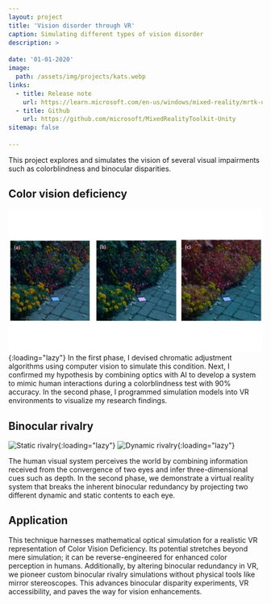 ```yaml
---
layout: project
title: 'Vision disorder through VR'
caption: Simulating different types of vision disorder
description: >
  
date: '01-01-2020'
image: 
  path: /assets/img/projects/kats.webp
links:
  - title: Release note
    url: https://learn.microsoft.com/en-us/windows/mixed-reality/mrtk-unity/mrtk2/release-notes/mrtk-27-release-notes?view=mrtkunity-2021-05#added-support-for-leap-motion-unity-modules-version-460-470-471-and-480
  - title: Github
    url: https://github.com/microsoft/MixedRealityToolkit-Unity
sitemap: false

---
```

This project explores and simulates the vision of several visual impairments such as colorblindness and binocular disparities.

## Color vision deficiency
![Color vision deficiency](/assets/img/projects/colorDeficiencyCover.webp){:loading="lazy"}
In the first phase, I devised chromatic adjustment algorithms using computer vision to simulate this condition. Next, I confirmed my hypothesis by combining optics with AI to develop a system to mimic human interactions during a colorblindness test with 90% accuracy. In the second phase, I programmed simulation models into VR environments to visualize my research findings.

## Binocular rivalry 
![Static rivalry ](/assets/img/projects/staticRivalry.gif){:loading="lazy"}
![Dynamic rivalry ](/assets/img/projects/dymamicRivalry.gif){:loading="lazy"}

The human visual system perceives the world by combining information received from the convergence of two eyes and infer three-dimensional cues such as depth. In the second phase, we demonstrate a virtual reality system that breaks the inherent binocular redundancy by projecting two different dynamic and static contents to each eye.

## Application
This technique harnesses mathematical optical simulation for a realistic VR representation of Color Vision Deficiency. Its potential stretches beyond mere simulation; it can be reverse-engineered for enhanced color perception in humans. Additionally, by altering binocular redundancy in VR, we pioneer custom binocular rivalry simulations without physical tools like mirror stereoscopes. This advances binocular disparity experiments, VR accessibility, and paves the way for vision enhancements.